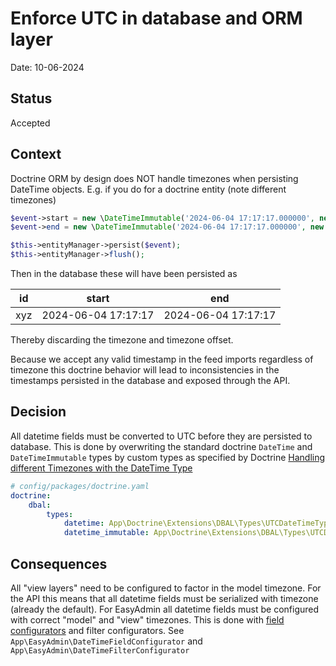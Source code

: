 # Enforce UTC in database and ORM layer

Date: 10-06-2024

## Status

Accepted

## Context

Doctrine ORM by design does NOT handle timezones when persisting DateTime objects. E.g. if you do for a
doctrine entity (note different timezones)

```php
$event->start = new \DateTimeImmutable('2024-06-04 17:17:17.000000', new \DateTimeZone('UTC'));
$event->end = new \DateTimeImmutable('2024-06-04 17:17:17.000000', new \DateTimeZone('Europe/Copenhagen'));

$this->entityManager->persist($event);
$this->entityManager->flush();
```

Then in the database these will have been persisted as

| id  | start               | end                 |
|-----|---------------------|---------------------|
| xyz | 2024-06-04 17:17:17 | 2024-06-04 17:17:17 |

Thereby discarding the timezone and timezone offset.

Because we accept any valid timestamp in the feed imports regardless of timezone this doctrine behavior will lead to
inconsistencies in the timestamps persisted in the database and exposed through the API.

## Decision

All datetime fields must be converted to UTC before they are persisted to database. This is done by overwriting the
standard doctrine `DateTime` and `DateTimeImmutable` types by custom types as specified by Doctrine
[Handling different Timezones with the DateTime Type](https://www.doctrine-project.org/projects/doctrine-orm/en/3.2/cookbook/working-with-datetime.html#handling-different-timezones-with-the-datetime-type)

```yaml
# config/packages/doctrine.yaml
doctrine:
    dbal:
        types:
            datetime: App\Doctrine\Extensions\DBAL\Types\UTCDateTimeType
            datetime_immutable: App\Doctrine\Extensions\DBAL\Types\UTCDateTimeImmutableType
```

## Consequences

All "view layers" need to be configured to factor in the model timezone. For the API this means that all datetime fields
must be serialized with timezone (already the default). For EasyAdmin all datetime fields must be configured with
correct "model" and "view" timezones. This is done with [field configurators](https://symfony.com/bundles/EasyAdminBundle/current/fields.html#field-configurators)
and filter configurators. See `App\EasyAdmin\DateTimeFieldConfigurator` and `App\EasyAdmin\DateTimeFilterConfigurator`
